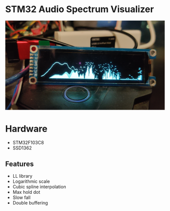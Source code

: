 # STM32 Audio Spectrum Visualizer
![](img.jpg)

# Hardware
- STM32F103C8
- SSD1362

## Features
- LL library
- Logarithmic scale
- Cubic spline interpolation
- Max hold dot
- Slow fall
- Double buffering